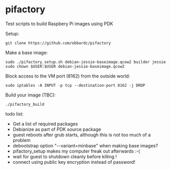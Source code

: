 # pifactory
Test scripts to build Raspbery Pi images using PDK


Setup:
```
git clone https://github.com/obbardc/pifactory
```

Make a base image:
```
sudo ./pifactory_setup.sh debian-jessie-baseimage.qcow2 builder jessie
sudo chown $USER:$USER debian-jessie-baseimage.qcow2
```


Block access to the VM port (8162) from the outside world:
```
sudo iptables -A INPUT -p tcp --destination-port 8162 -j DROP
```


Build your image (TBC):
```
./pifactory_build
```


todo list:
* Get a list of required packages
* Debianize as part of PDK source package
* guest reboots after grub starts, although this is not too much of a problem
* debootstrap option "--variant=minbase" when making base images?
* pifactory_setup makes my computer freak out afterwards :-(
* wait for guest to shutdown cleanly before killing !
* connect using public key encryption instead of password!